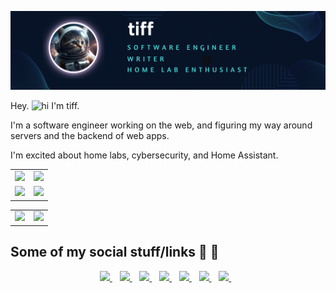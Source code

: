 <p align='center'>
  <img style="max-width: 100%;" src="assets/banner.png">
</p>

Hey. <img src="https://user-images.githubusercontent.com/1303154/88677602-1635ba80-d120-11ea-84d8-d263ba5fc3c0.gif" width="21px" height="16px" alt="hi"> I'm tiff.

I'm a software engineer working on the web, and figuring my way around servers and the backend of web apps.

I'm excited about home labs, cybersecurity, and Home Assistant.

<table>
  <tr>
    <td valign="top" width="50%">
      <img src="https://github-readme-stats.vercel.app/api?username=twhite96&rank_icon=percentile&show_icons=true&count_private=true&theme=swift&title_color=ff7f50" />
    </td>
    <td valign="top" width="50%">
     <img src="https://streak-stats.demolab.com?user=twhite96&theme=ayu-light&hide_border=true" />
    </td>
  </tr>

  <tr>
    <td valign="top" width="50%">
      <img src="https://github-profile-trophy.vercel.app/?username=twhite96&theme=swift" />
    </td>
    <td valign="top" width="50%">
      <img src="https://github-profile-summary-cards.vercel.app/api/cards/profile-details?username=twhite96&theme=transparent" />
    </td>
  </tr>
 </table> 

<table>
  <tr>
    <td valign="top" width="50%">
      <img src="https://github-readme-stats.vercel.app/api/top-langs/?username=twhite96&hide=html,css,scss&layout=pie&theme=swift&size_weight=0.5&count_weight=0.5&title_color=ff7f50" />
    </td>
    <td valign="top" width="50%">
      <img src="https://gists-readme.yizack.com/api?user=twhite96&theme=swift" />
    </td>
  </tr>
</table>

<p align="center">
  
</p>  

## Some of my social stuff/links 🔗 💬
<p align='center'>
  <a href="https://stackoverflow.com/users/3800146/tiffanywhitedev">
    <img src="https://img.shields.io/badge/Stack_Overflow-FE7A16?style=for-the-badge&logo=stack-overflow&logoColor=white">
  </a>&nbsp;&nbsp;
<!--   <a href="http://tiffanywhite.live">
    <img src="https://img.shields.io/badge/Twitch-9146FF?style=for-the-badge&logo=twitch&logoColor=white" />
  </a>&nbsp;&nbsp; -->
  <a href="https://www.youtube.com/@tiffanywhitedev">
    <img src="https://img.shields.io/badge/YouTube-FF0000?style=for-the-badge&logo=youtube&logoColor=white" />
  </a>&nbsp;&nbsp;
  <a href="https://keybase.io/tiffanyrwhite">
    <img src="https://img.shields.io/badge/Keybase-33A0FF?style=for-the-badge&logo=keybase&logoColor=white" />
  </a>&nbsp;&nbsp;

  
  <a href="https://dev.to/tiffany">
    <img src="https://img.shields.io/badge/dev.to-0A0A0A?style=for-the-badge&logo=devdotto&logoColor=white" />
  </a>&nbsp;&nbsp;
<!--   <a href="https://www.freecodecamp.org/tiffanywhitedev">
    <img src="https://img.shields.io/badge/free%20code%20camp-27273D?style=for-the-badge&logo=freecodecamp&logoColor=white" />
  </a>&nbsp;&nbsp; -->
  <a href="https://wakatime.com/tiff">
    <img src="https://wakatime.com/badge/user/35a1c519-3817-40c1-9c97-00e108889072.svg?style=for-the-badge" />
  </a>&nbsp;&nbsp;
  <a href="https://tryhackme.com/p/tiffcatte">
    <img src="https://img.shields.io/badge/tryhackme-212C42?style=for-the-badge&logo=tryhackme&logoColor=white" />
  </a>&nbsp;&nbsp;
  <a href="https://visitorbadge.io/status?path=https%3A%2F%2Fgithub.com%2Ftwhite96">
    <img src="https://api.visitorbadge.io/api/combined?path=https%3A%2F%2Fgithub.com%2Ftwhite96&labelColor=%232ccce4&countColor=%23d9e3f0" />
  </a>&nbsp;&nbsp;
</p>

